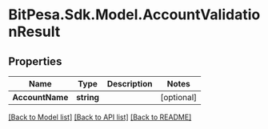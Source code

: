 # BitPesa.Sdk.Model.AccountValidationResult
## Properties

Name | Type | Description | Notes
------------ | ------------- | ------------- | -------------
**AccountName** | **string** |  | [optional] 

[[Back to Model list]](../README.md#documentation-for-models) [[Back to API list]](../README.md#documentation-for-api-endpoints) [[Back to README]](../README.md)

